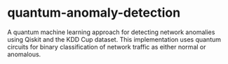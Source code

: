 # quantum-anomaly-detection
A quantum machine learning approach for detecting network anomalies using Qiskit and the KDD Cup dataset. This implementation uses quantum circuits for binary classification of network traffic as either normal or anomalous.
